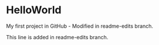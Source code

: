 # HelloWorld
My first project in GitHub - Modified in readme-edits branch.

This line is added in readme-edits branch.
